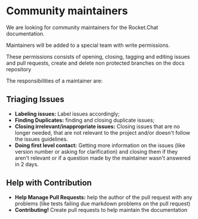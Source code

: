 # Community maintainers

We are looking for community maintainers for the Rocket.Chat documentation.

Maintainers will be added to a special team with write permissions.

These permissions consists of opening, closing, tagging and editing issues and pull requests, create and delete non protected branches on the docs repository

The responsibilities of a maintainer are:

## Triaging Issues

- **Labeling issues:** Label issues accordingly;
- **Finding Duplicates:** finding and closing duplicate issues;
- **Closing irrelevant/inappropriate issues:** Closing issues that are no longer needed, that are not relevant to the project and/or doesn't follow the issues guidelines.
- **Doing first level contact:** Getting more information on the issues (like version number or asking for clarification) and closing them if they aren't relevant or if a question made by the maintainer wasn't answered in 2 days.

## Help with Contribution

- **Help Manage Pull Requests:** help the author of the pull request with any problems (like tests failing due markdown problems on the pull request)
- **Contributing!** Create pull requests to help maintain the documentation
